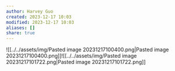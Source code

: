 ```yaml
---
author: Harvey Guo
created: 2023-12-17 10:03
modified: 2023-12-17 10:03
aliases: []
share: true
---
```

![[../../assets/img/Pasted image 20231217100400.png|Pasted image 20231217100400.png]]![[../../assets/img/Pasted image 20231217101722.png|Pasted image 20231217101722.png]]
